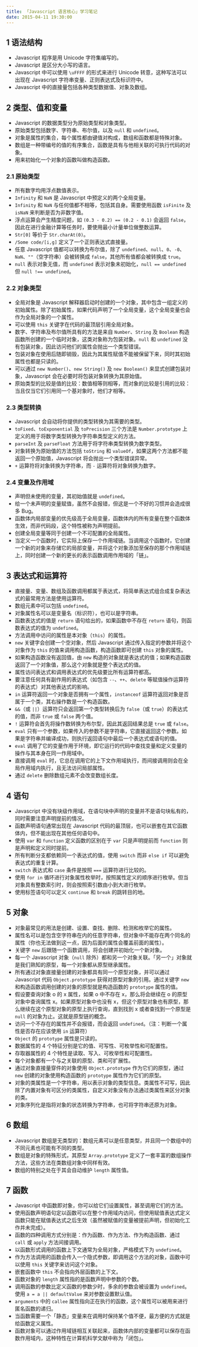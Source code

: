```yaml
---
title: 「Javascript 语言核心」学习笔记
date: 2015-04-11 19:30:00
---
```


## 1 语法结构

+ Javascript 程序是用 Unicode 字符集编写的。
+ Javascript 是区分大小写的语言。
+ Javascript 中可以使用 `\uFFFF` 的形式来进行 Unicode 转意，这种写法可以出现在 Javascript 字符串变量、正则表达式及标识符中。
+ Javascript 中的直接量包括各种类型数据值、对象及数组。

<!--more-->

## 2 类型、值和变量

+ Javascript 的数据类型分为原始类型和对象类型。
+ 原始类型包括数字、字符串、布尔值，以及 `null` 和 `undefined`。
+ 对象是属性的集合，每个属性都由键值对构成，数组和函数都是特殊对象。
+ 数组是一种带编号的值的有序集合，函数是具有与他相关联的可执行代码的对象。
+ 用来初始化一个对象的函数叫做构造函数。

### 2.1 原始类型

+ 所有数字均用浮点数值表示。
+ `Infinity` 和 `NaN` 是 Javascript 中预定义的两个全局变量。
+ `Infinity` 和 `NaN` 与任何值都不相等，包括其自身。需要使用函数 `isFinite` 及 `isNaN` 来判断是否为非数字值。
+ 浮点运算会产生精度问题，如 `(0.3 - 0.2) == (0.2 - 0.1)` 会返回 `false`，因此在进行金融计算等任务时，要使用最小计量单位做整数运算。
+ `Str[0]` 等价于 `Str.charAt(0)`。
+ `/Some code/[i,g]` 定义了一个正则表达式直接量。
+ 任意 Javascript 值都可以转换为布尔值，除了 `undefined`、`null`、`0`、`-0`、`NaN`、`""`（空字符串）会被转换成 `false`，其他所有值都会被转换成 `true`。
+ `null` 表示对象无值，而 `undefined` 表示对象未初始化，`null == undefined` 但 `null !== undefined`。

### 2.2 对象类型

+ 全局对象是 Javascript 解释器启动时创建的一个对象，其中包含一组定义的初始属性。除了初始属性，如果代码声明了一个全局变量，这个全局变量也会作为全局对象的一个属性。
+ 可以使用 `this` 关键字在代码的最顶层引用全局对象。
+ 数字、字符串及布尔值所具有的方法是来自 `Number`、`String` 及 `Boolean` 构造函数所创建的一个临时对象，这类对象称为包装对象。`null` 和 `undefined` 没有包装对象，因此访问他们的属性会抛出一个类型错误。
+ 包装对象在使用后随即销毁，因此为其属性赋值不能被保留下来，同时其初始属性也都是只读的。
+ 可以通过 `new Number()`、`new String()` 及 `new Boolean()` 来显式创建包装对象，Javascript 会在必要时将包装对象转换为其原始值。
+ 原始类型的比较是值的比较：数值相等则相等，而对象的比较是引用的比较：当且仅当它们引用同一个基对象时，他们才相等。

### 2.3 类型转换

+ Javascript 会自动将你提供的类型转换为其需要的类型。
+ `toFixed`、`toExponential` 及 `toPrecision` 三个方法是 `Number.prototype` 上定义的用于将数字类型转换为字符串类型定义的方法。
+ `parseInt` 及 `parseFloat` 方法用于将字符串类型转换为数字类型。
+ 对象转换为原始值的方法包括 `toString` 和 `valueOf`，如果这两个方法都不能返回一个原始值，Javascript 将会抛出一个类型错误异常。
+ `+` 运算符将对象转换为字符串，而 `-` 运算符将对象转换为数字。

### 2.4 变量及作用域

+ 声明但未使用的变量，其初始值就是 `undefined`。
+ 给一个未声明的变量赋值，虽然不会报错，但这是一个不好的习惯并会造成很多 Bug。
+ 函数体内局部变量的优先级高于全局变量，函数体内的所有变量在整个函数体生效，而非代码段，这个特性被称为声明提前。
+ 创建全局变量等同于创建一个不可配置的全局属性。
+ 当定义一个函数时，它实际上保存一个作用域链。当调用这个函数时，它创建一个新的对象来存储它的局部变量，并将这个对象添加至保存的那个作用域链上，同时创建一个新的更长的表示函数调用作用域的「链」。

## 3 表达式和运算符

+ 直接量、变量、数组及函数调用都属于表达式，将简单表达式组合成复杂表达式的最常用方法是使用运算符。
+ 数组元素中可以包括 `undefined`。
+ 对象属性名可以是变量名（标识符），也可以是字符串。
+ 函数表达式的值是 `return` 语句给出的，如果函数中不存在 `return` 语句，则函数表达式的值为 `undefined`。
+ 方法调用中访问的属性是本对象（`this`）的属性。
+ `new` 关键字会创建一个空对象，然后 Javascript 通过传入指定的参数并将这个对象作为 `this` 的值来调用构造函数，构造函数即可创建 `this` 对象的属性。
+ 如果构造函数没有返回值，由 `new` 构造的对象就是表达式的值；如果构造函数返回了一个对象值，那么这个对象就是整个表达式的值。
+ 属性访问表达式和调用表达式的优先级要比所有运算符都高。
+ 要注意任何具有副作用的表达式（如包含 `--`、`++`、`delete` 等赋值操作运算符的表达式）对其他表达式的影响。
+ `in` 运算符返回一个对象是否拥有一个属性，`instanceof` 运算符返回对象是否属于一个类，其右操作数是一个构造函数。
+ `&&`（或 `||`）运算符只会返回第一个类型转换后为 `false`（或 `true`）的表达式的值，而非 `true` 或 `false` 两个值。
+ `!` 运算符会首先将操作数转换为布尔型，因此其返回结果总是 `true` 或 `false`。
+ `eval` 只有一个参数，如果传入的参数不是字符串，它直接返回这个参数。如果是字符串并编译成功，则执行返回语句中最后一个表达式或语句的值。
+ `eval` 调用了它的变量作用于环境，即它运行的代码中查找变量和定义变量的操作与其本身在同一作用域中。
+ 直接调用 `eval` 时，它总在调用它的上下文作用域执行，而间接调用则会在全局作用域内执行，且无法访问局部属性。
+ 通过 `delete` 删除数组元素不会改变数组长度。

## 4 语句

+ Javascript 中没有块级作用域，在语句块中声明的变量并不是语句块私有的，同时需要注意声明提前的情况。
+ 函数声明语句通常出现在 Javascript 代码的最顶层，也可以嵌套在其它函数体内，但不能出现在其他任何语句中。
+ 使用 `var` 和 `function` 定义函数的区别在于 `var` 只是声明提前而 `function` 则是声明和定义同时提前。
+ 所有判断分支都依赖同一个表达式的值，使用 `switch` 而非 `else if` 可以避免表达式的重复计算。
+ `switch` 表达式和 `case` 条件是按照 `===` 运算符进行比较的。
+ 使用 `for in` 循环进行对象属性枚举时，按照属性定义的顺序进行枚举。但当对象具有整数索引时，则会按照索引数由小到大进行枚举。
+ 使用标签语句可以定义 `continue` 和 `break` 的跳转目的地。

## 5 对象

+ 对象最常见的用法是创建、设置、查找、删除、检测和枚举它的属性。
+ 属性名可以是包含空字符串在内的任意字符串，但对象中不能存在两个同名的属性（你也无法做到这一点，因为后面的属性会覆盖前面的属性）。
+ 关键字 `new` 后跟随一个函数调用，将会创建并初始化一个新对象。
+ 每一个 Javascript 对象（`null` 除外）都和另一个对象关联。「另一个」对象就是我们熟知的原型，每一个对象都从原型继承属性。
+ 所有通过对象直接量创建的对象都具有同一个原型对象，并可以通过 Javascript 代码 `Object.prototype` 获得对原型对象的引用。通过关键字 `new` 和构造函数调用创建的对象的原型就是构造函数的 `prototype` 属性的值。
+ 假设要查询对象 o 的 x 属性，如果 o 中不存在 x，那么将会继续在 o 的原型对象中查询属性 x。如果原型对象中也没有 x，但这个原型对象也有原型，那么继续在这个原型对象的原型上执行查询，直到找到 x 或者查找到一个原型是 `null` 的对象为止。这就是原型链的概念。
+ 访问一个不存在的属性并不会报错，而会返回 `undefined`。（注：判断一个属性是否存在应该使用 `in` 运算符）
+ `Object` 的 `prototype` 属性是只读的。
+ 数据属性的 4 个特征分别是它的值、可写性、可枚举性和可配置性。
+ 存取器属性的 4 个特性是读取、写入、可枚举性和可配置性。
+ 每个对象都有一个与之关联的原型、类和可扩展性。
+ 通过对象直接量穿件的对象使用 `Object.prototype` 作为它们的原型，通过 `new` 创建的对象使用构造函数的 `prototype` 属性作为它们的原型。
+ 对象的类属性是一个字符串，用以表示对象的类型信息。类属性不可写，因此除了内置对象有可区分的类属性，自定义对象没有办法通过类属性来区分对象的类。
+ 对象序列化是指将对象的状态转换为字符串，也可将字符串还原为对象。

## 6 数组

+ Javascript 数组是无类型的：数组元素可以是任意类型，并且同一个数组中的不同元素也可能有不同的类型。
+ 数组是对象的特殊形式，其原型 `Array.prototype` 定义了一套丰富的数组操作方法，这些方法在类数组对象中同样有效。
+ 数组的特别之处在于其会自动维护 `length` 属性值。

## 7 函数

+ Javascript 中函数即对象，你可以给它们设置属性，甚至调用它们的方法。
+ 使用函数声明语句定以函数可以在整个作用域内访问，但使用赋值表达式定义函数只能在赋值表达式之后生效（虽然被赋值的变量被提前声明，但初始化工作并未完成）。
+ 函数的四种调用方式分别是：作为函数、作为方法、作为构造函数、通过 `call` 或 `apply` 方法间接调用。
+ 以函数形式调用的函数上下文通常为全局对象，严格模式下为 `undefined`。
+ 作为方法调用的函数会传入一个隐式参数，即调用这个方法的对象，函数中可以使用 `this` 关键字来访问这个对象。
+ 嵌套函数中 `this` 不会指向外层函数的上下文。
+ 函数对象的 `length` 属性指的是函数声明中参数的个数。
+ 调用函数的参数比定义函数的参数少时，多余的参数会被设置为 `undefined`。使用 `a = a || defaultValue` 来对参数设置默认值。
+ `arguments` 中的 `callee` 属性指向正在执行的函数，这个属性可以被用来进行匿名函数的递归。
+ 当函数需要一个「静态」变量来在调用时保持某个值不便，最方便的方式就是给函数定义属性。
+ 函数对象可以通过作用域链相互关联起来，函数体内部的变量都可以保存在函数作用域内，这种特性在计算机科学文献中称为「闭包」。
